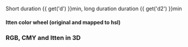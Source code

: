 <f-slider set="d" to="60" integer />
<f-slider set="d2" to="60" integer />

<f-inline>
<f-clock :duration="get('d')" :duration2="get('d2')" />

Short duration {{ get('d') }}min, long duration duration {{ get('d2') }}min

#### Itten color wheel (original and mapped to hsl)

<f-scene grid>
	<f-group rotation="180">
  <f-line
    :x1="polarx(240,0.1)"
    :y1="polary(240,0.1)"
    :x2="polarx(240,1)"
    :y2="polary(240,1)"
    :stroke="hsl(0)"
    stroke-width="20"
  />
  <f-line
    :x1="polarx(0,0.1)"
    :y1="polary(0,0.1)"
    :x2="polarx(0,1)"
    :y2="polary(0,1)"
    :stroke="hsl(60)"
    stroke-width="20"
  />
  <f-line
    :x1="polarx(120,0.1)"
    :y1="polary(120,0.1)"
    :x2="polarx(120,1)"
    :y2="polary(120,1)"
    :stroke="hsl(240)"
    stroke-width="20"
  />
  <f-point 
    v-for="(c,i) in colorscale('yellow','blue', 6)" 
    :x="polarx(360 / 12 * i)"
    :y="polary(360 / 12 * i)"
    stroke-width="20"
    :stroke="c"
  />
  <f-point 
    v-for="(c,i) in colorscale('blue','red', 6)" 
    :x="polarx(360 / 12 * i + 120)"
    :y="polary(360 / 12 * i + 120)"
    stroke-width="20"
    :stroke="c"
  />
  <f-point 
    v-for="(c,i) in colorscale('red','yellow', 5)" 
    :x="polarx(360 / 12 * i + 120 + 120)"
    :y="polary(360 / 12 * i + 120 + 120)"
    stroke-width="20"
    :stroke="c"
  />
  </f-group>
</f-scene>

<f-scene grid>
	<f-group rotation="120">
  <f-line
    :x1="polarx(0,0.1)"
    :y1="polary(0,0.1)"
    :x2="polarx(0,1)"
    :y2="polary(0,1)"
    :stroke="hsl(0)"
    stroke-width="20"
  />
  <f-line
    :x1="polarx(60,0.1)"
    :y1="polary(60,0.1)"
    :x2="polarx(60,1)"
    :y2="polary(60,1)"
    :stroke="hsl(60)"
    stroke-width="20"
  />
  <f-line
    :x1="polarx(240,0.1)"
    :y1="polary(240,0.1)"
    :x2="polarx(240,1)"
    :y2="polary(240,1)"
    :stroke="hsl(240)"
    stroke-width="20"
  />
  <f-point
  	v-for="(p,i) in polarpoints(12,1)"
    :position="p"
    stroke-width="20"
    :stroke="hsl(((360 / 12) * i))"
  />
  </f-group>
</f-scene>


### RGB, CMY and Itten in 3D

<f-scene3>
	<f-group3 rotation="10 -20 0">
  <f-grid3 />
  <f-line3 x2="1" y2="1" />
  <f-line3 x2="1" y2="0" />
  <f-line3 z2="1" />
	<f-point3
  	position="0 0 0"
    :stroke="rgb(0,0,0)"
    stroke-width="20"
  />
  <f-point3
  	position="1 0 0"
    :stroke="rgb(255,0,0)"
    stroke-width="20"
  />
  <f-point3
  	position="0 1 0"
    :stroke="rgb(0,255,0)"
    stroke-width="20"
  />
  <f-point3
  	position="0 0 1"
    :stroke="rgb(0,0,255)"
    stroke-width="20"
  />
  <f-point3
  	position="1 1 0"
    :stroke="rgb(255,255,0)"
    stroke-width="20"
  />
  <f-point3
  	position="1 0 1"
    :stroke="rgb(255,0,255)"
    stroke-width="20"
  />
  <f-point3
  	position="0 1 1"
    :stroke="rgb(0,255,255)"
    stroke-width="20"
  />
  <f-point3
  	position="1 1 1"
    :stroke="rgb(240,240,240)"
    stroke-width="20"
  />
  </f-group3>
  </f-scene3>